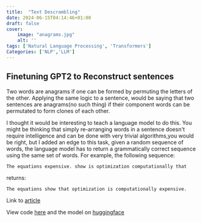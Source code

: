 ```yaml
---
title:  "Text Descrambling"
date: 2024-06-15T04:14:46+01:00
draft: false 
cover:
    image: "anagrams.jpg"
    alt: ''
tags: ['Natural Language Processing', 'Transformers']
Categories: ['NLP','LLM']
---
```

## Finetuning GPT2 to Reconstruct sentences





Two words are anagrams if one can be formed by permuting the letters of the other. Applying the same logic to a sentence, would be saying that two sentences are anagrams(no such thing) if their component words can be permutated to form clones of each other.

I thought it would be interesting to teach a language model to do this. You might be thinking that simply re-arranging words in a sentence doesn't require intelligence and can be done with very trivial algorithms,you would be right,  but I added an edge to this task, given a random sequence of words, the language model has to return a grammatically correct sequence using the same set of words. For example, the following sequence: 
  ```
  The equations expensive. show is optimization computationally that
  ```
 returns:
 ```
 The equations show that optimization is computationally expensive.
 ```
Link to [article](https://damilojohn.github.io/articles/text-desrambler/)

View code [here](https://github.com/damilojohn/Text-Descrambling)
and the model on [huggingface](https://huggingface.co/damilojohn/text-descrambler)